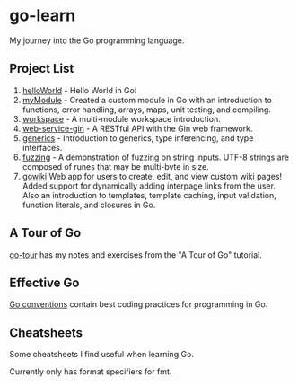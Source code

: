 # go-learn

My journey into the Go programming language. 

## Project List

1. [helloWorld](./helloWorld) - Hello World in Go!
2. [myModule](./myModule) - Created a custom module in Go with an introduction to functions, error handling, arrays, maps, unit testing, and compiling. 
3. [workspace](./workspace) - A multi-module workspace introduction.
4. [web-service-gin](./web-service-gin) - A RESTful API with the Gin web framework.
5. [generics](./generics) - Introduction to generics, type inferencing, and type interfaces. 
6. [fuzzing](./fuzzing) - A demonstration of fuzzing on string inputs. UTF-8 strings are composed of runes that may be multi-byte in size.
7. [gowiki](./wiki) Web app for users to create, edit, and view custom wiki pages! Added support for dynamically adding interpage links from the user. Also an introduction to templates, template caching, input validation, function literals, and closures in Go.

## A Tour of Go
[go-tour](./go-tour/) has my notes and exercises from the "A Tour of Go" tutorial.

## Effective Go
[Go conventions](./notes/go-conventions.md) contain best coding practices for programming in Go. 

## Cheatsheets
Some cheatsheets I find useful when learning Go. 

Currently only has format specifiers for fmt.
